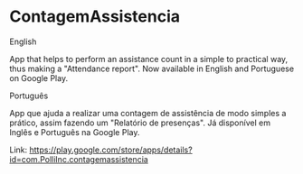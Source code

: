 # ContagemAssistencia

English

 App that helps to perform an assistance count in a simple to practical way, thus making a "Attendance report".
 Now available in English and Portuguese on Google Play.

Português

 App que ajuda a realizar uma contagem de assistência de modo simples a prático, assim fazendo um "Relatório de presenças".
 Já disponível em Inglês e Português na Google Play. 


Link: https://play.google.com/store/apps/details?id=com.PolliInc.contagemassistencia
